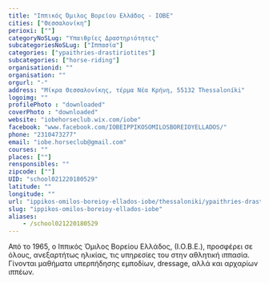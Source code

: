 ```yaml
---
title: "Ιππικός Όμιλος Βορείου Ελλάδος - ΙΟΒΕ"
cities: ["Θεσσαλονίκη"]
perioxi: [""]
categoryNoSLug: "Υπαιθρίες Δραστηριότητες"
subcategoriesNoSLug: ["Ιππασία"]
categories: ["ypaithries-drastiriotites"]
subcategories: ["horse-riding"]
organisationid: ""
organisation: ""
orgurl: "-"
address: "Μίκρα Θεσσαλονίκης, τέρμα Νέα Κρήνη, 55132 Thessaloníki"
logoimg: ""
profilePhoto : "downloaded"
coverPhoto : "downloaded"
website: "iobehorseclub.wix.com/iobe"
facebook: "www.facebook.com/IOBEIPPIKOSOMILOSBOREIOYELLADOS/"
phone: "2310473277"
email: "iobe.horseclub@gmail.com"
courses: ""
places: [""]
rensponsibles: ""
zipcode: [""]
UID: "school021220180529"
latitude: ""
longitude: ""
url: "ippikos-omilos-boreioy-ellados-iobe/thessaloniki/ypaithries-drastiriotites/horse-riding"
slug: "ippikos-omilos-boreioy-ellados-iobe"
aliases:
    - /school021220180529
---
```





Από το 1965, ο Ιππικός Όμιλος Βορείου Ελλάδος, (Ι.Ο.Β.Ε.), προσφέρει σε όλους, ανεξαρτήτως ηλικίας, τις υπηρεσίες του στην αθλητική ιππασία. Γίνονται μαθήματα υπερπήδησης εμποδίων, dressage, αλλά και αρχαρίων ιππέων.
